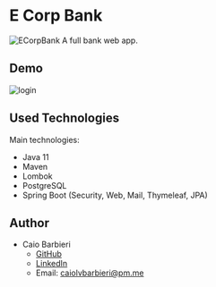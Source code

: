 # E Corp Bank
![ECorpBank](https://user-images.githubusercontent.com/70986039/147843430-782115f4-f12e-4518-a60a-fd0598d80cc5.png)
A full bank web app. 

## Demo
![login](https://user-images.githubusercontent.com/70986039/149037629-57cc7665-9b39-4d39-86b3-77d4386ea381.PNG)

## Used Technologies
Main technologies:
- Java 11
- Maven
- Lombok
- PostgreSQL
- Spring Boot (Security, Web, Mail, Thymeleaf, JPA)

## Author
- Caio Barbieri
    - [GitHub](https://github.com/caiolombello)
    - [LinkedIn](https://br.linkedin.com/in/caiolvbarbieri)
    - Email: caiolvbarbieri@pm.me